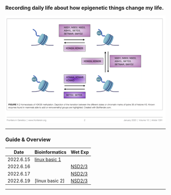 <b><font size=3>Recording daily life about how epigenetic things change my life.</font></b>

<img src="images/logo.png" alt="Image of fast.ai logo" style="zoom:80%;" />

-----------------------



### Guide & Overview

| Date      | Bioinformatics                                               | Wet Exp                                                 |
| --------- | ------------------------------------------------------------ | ------------------------------------------------------- |
| 2022.6.15 | [linux basic 1](https://yiw4007.github.io/2022/06/15/linux-basic.html) |                                                         |
| 2022.6.16 |                                                              | [NSD2/3](https://yiw4007.github.io/2022/06/16/Exp.html) |
| 2022.6.17 |                                                              | [NSD2/3](https://yiw4007.github.io/2022/06/17/Exp.html) |
| 2022.6.19 | [linux basic 2]                                              | [NSD2/3](https://yiw4007.github.io/2022/06/19/Exp.html) |



-----------------------------------------




